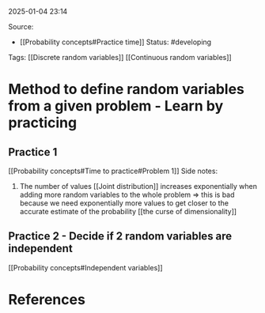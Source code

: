 2025-01-04 23:14

Source: 
- [[Probability concepts#Practice time]]
Status: #developing 

Tags: [[Discrete random variables]] [[Continuous random variables]]

# Method to define random variables from a given problem - Learn by practicing
## Practice 1
[[Probability concepts#Time to practice#Problem 1]]
Side notes:
1. The number of values [[Joint distribution]] increases exponentially when adding more random variables to the whole problem => this is bad because we need exponentially more values to get closer to the accurate estimate of the probability [[the curse of dimensionality]]

## Practice 2 - Decide if 2 random variables are independent
[[Probability concepts#Independent variables]]

# References
